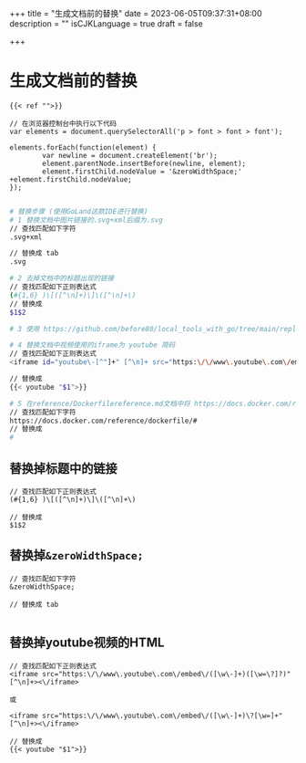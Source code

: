 +++
title = "生成文档前的替换"
date = 2023-06-05T09:37:31+08:00
description = ""
isCJKLanguage = true
draft = false

+++

# 生成文档前的替换

```
{{< ref "">}}

// 在浏览器控制台中执行以下代码
var elements = document.querySelectorAll('p > font > font > font');

elements.forEach(function(element) {        
        var newline = document.createElement('br');
        element.parentNode.insertBefore(newline, element);        
        element.firstChild.nodeValue = '&zeroWidthSpace;' +element.firstChild.nodeValue;
});


```



```sh
# 替换步骤 (使用GoLand这款IDE进行替换)
# 1 替换文档中图片链接的.svg+xml后缀为.svg
// 查找匹配如下字符
.svg+xml

// 替换成 tab
.svg

# 2 去掉文档中的标题出现的链接
// 查找匹配如下正则表达式
(#{1,6} )\[([^\n]+)\]\([^\n]+\)
// 替换成
$1$2

# 3 使用 https://github.com/before80/local_tools_with_go/tree/main/replace_all_content_md_file_link_to_hugo_link 上的程序来替换文档中的链接，做到尽量都本地化处理链接。

# 4 替换文档中视频使用的iframe为 youtube 简码
// 查找匹配如下正则表达式
<iframe id="youtube\-[^"]+" [^\n]+ src="https:\/\/www\.youtube\.com\/embed\/([^\?]+)\?[^"]+" [^\n]+><\/iframe>

// 替换成
{{< youtube "$1">}}

# 5 在reference/Dockerfilereference.md文档中将 https://docs.docker.com/reference/dockerfile/# 替换成 #
// 查找匹配如下字符
https://docs.docker.com/reference/dockerfile/#
// 替换成
#
```





## 替换掉标题中的链接

```
// 查找匹配如下正则表达式
(#{1,6} )\[([^\n]+)\]\([^\n]+\)

// 替换成
$1$2
```



## 替换掉`&zeroWidthSpace;`

```
// 查找匹配如下字符
&zeroWidthSpace;

// 替换成 tab
​	
```

## 替换掉youtube视频的HTML

```
// 查找匹配如下正则表达式
<iframe src="https:\/\/www\.youtube\.com\/embed\/([\w\-]+)([\w=\?]?)" [^\n]+><\/iframe>

或 

<iframe src="https:\/\/www\.youtube\.com\/embed\/([\w\-]+)\?[\w=]+" [^\n]+><\/iframe>

// 替换成
{{< youtube "$1">}}

```





